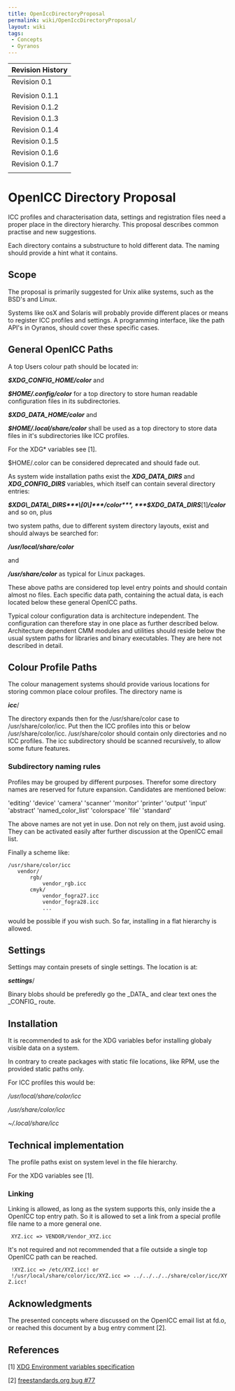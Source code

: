 ```yaml
---
title: OpenIccDirectoryProposal
permalink: wiki/OpenIccDirectoryProposal/
layout: wiki
tags:
 - Concepts
 - Oyranos
---
```


| Revision History |
|------------------|
| Revision 0.1     |
||
| Revision 0.1.1   |
| Revision 0.1.2   |
| Revision 0.1.3   |
| Revision 0.1.4   |
| Revision 0.1.5   |
| Revision 0.1.6   |
| Revision 0.1.7   |
||

<H1>
OpenICC Directory Proposal

</H1>
ICC profiles and characterisation data, settings and registration files
need a proper place in the directory hierarchy. This proposal describes
common practise and new suggestions.

Each directory contains a substructure to hold different data. The
naming should provide a hint what it contains.

Scope
-----

The proposal is primarily suggested for Unix alike systems, such as the
BSD's and Linux.

Systems like osX and Solaris will probably provide different places or
means to register ICC profiles and settings. A programming interface,
like the path API's in Oyranos, should cover these specific cases.

General OpenICC Paths
---------------------

A top Users colour path should be located in:

***$XDG\_CONFIG\_HOME/color*** and

***$HOME/.config/color*** for a top directory to store human readable
configuration files in its subdirectories.

***$XDG\_DATA\_HOME/color*** and

***$HOME/.local/share/color*** shall be used as a top directory to store
data files in it's subdirectories like ICC profiles.

For the XDG\* variables see \[1\].

$HOME/.color can be considered deprecated and should fade out.

As system wide installation paths exist the ***XDG\_DATA\_DIRS*** and
***XDG\_CONFIG\_DIRS*** variables, which itself can contain several
directory entries:

***$XDG\_DATA\_DIRS***\[0\]***/color***,
***$XDG\_DATA\_DIRS***\[1\]***/color*** and so on, plus

two system paths, due to different system directory layouts, exist and
should always be searched for:

***/usr/local/share/color***

and

***/usr/share/color*** as typical for Linux packages.

These above paths are considered top level entry points and should
contain almost no files. Each specific data path, containing the actual
data, is each located below these general OpenICC paths.

Typical colour configuration data is architecture independent. The
configuration can therefore stay in one place as further described
below. Architecture dependent CMM modules and utilities should reside
below the usual system paths for libraries and binary executables. They
are here not described in detail.

Colour Profile Paths
--------------------

The colour management systems should provide various locations for
storing common place colour profiles. The directory name is

***icc***/

The directory expands then for the /usr/share/color case to
/usr/share/color/icc. Put then the ICC profiles into this or below
/usr/share/color/icc. /usr/share/color should contain only directories
and no ICC profiles. The icc subdirectory should be scanned recursively,
to allow some future features.

### Subdirectory naming rules

Profiles may be grouped by different purposes. Therefor some directory
names are reserved for future expansion. Candidates are mentioned below:

'editing' 'device' 'camera' 'scanner' 'monitor' 'printer' 'output'
'input' 'abstract' 'named\_color\_list' 'colorspace' 'file' 'standard'

The above names are not yet in use. Don not rely on them, just avoid
using. They can be activated easily after further discussion at the
OpenICC email list.

Finally a scheme like:

`/usr/share/color/icc`  
`   vendor/`  
`       rgb/`  
`           vendor_rgb.icc`  
`       cmyk/`  
`           vendor_fogra27.icc`  
`           vendor_fogra28.icc`  
`           ...`

would be possible if you wish such. So far, installing in a flat
hierarchy is allowed.

Settings
--------

Settings may contain presets of single settings. The location is at:

***settings***/

Binary blobs should be preferedly go the \_DATA\_ and clear text ones
the \_CONFIG\_ route.

Installation
------------

It is recommended to ask for the XDG variables befor installing globaly
visible data on a system.

In contrary to create packages with static file locations, like RPM, use
the provided static paths only.

For ICC profiles this would be:

  
*/usr/local/share/color/icc*

*/usr/share/color/icc*

*~/.local/share/icc*

Technical implementation
------------------------

The profile paths exist on system level in the file hierarchy.

For the XDG variables see \[1\].

### Linking

Linking is allowed, as long as the system supports this, only inside the
a OpenICC top entry path. So it is allowed to set a link from a special
profile file name to a more general one.

` XYZ.icc => VENDOR/Vendor_XYZ.icc`

It's not required and not recommended that a file outside a single top
OpenICC path can be reached.

` !XYZ.icc => /etc/XYZ.icc! or`  
` !/usr/local/share/color/icc/XYZ.icc => ../../../../share/color/icc/XYZ.icc!`

Acknowledgments
---------------

The presented concepts where discussed on the OpenICC email list at
fd.o, or reached this document by a bug entry comment \[2\].

References
----------

\[1\] [XDG Environment variables
specification](http://standards.freedesktop.org/freedesktop-platform-specs/1.0/basedir-spec-0.6/ar01s03.html)

\[2\] [freestandards.org bug
\#77](http://bugs.freestandards.org/show_bug.cgi?id=77)
